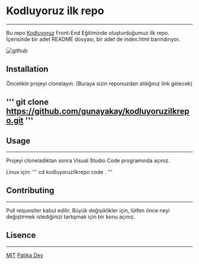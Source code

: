 # Kodluyoruz ilk repo
---
Bu repo [Kodluyoruz](https://kodluyoruz.org) Front-End Eğitiminde oluşturduğumuz ilk repo. İçerisinde bir adet README dosyası, bir adet de index.html barındırıyor.

![github](../../github.png)

## Installation 
Öncelikle projeyi clonelayın. (Buraya sizin reponuzdan aldığınız link gelecek)

'''
git clone https://github.com/gunayakay/kodluyoruzilkrepo.git
'''
---
## Usage
---
Projeyi cloneladıktan sonra Visual Studio Code programında açınız.

Linux için:
'''
cd kodluyoruzilkrepo
code .
'''
## Contributing
---
Pull requestler kabul edilir. Büyük değişiklikler için, lütfen önce neyi değiştirmek istediğinizi tartışmak için bir konu açınız.

## Lisence
---
[MIT](https://choosealicense.com/licenses/mit/)
[Patika Dev](www.patika.dev )
